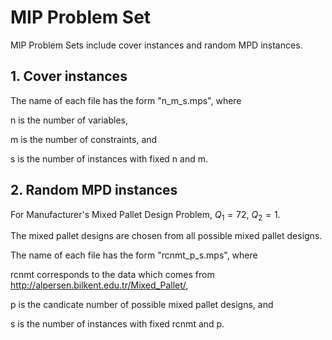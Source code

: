 # MIP Problem Set

MIP Problem Sets include cover instances and random MPD instances.

## 1. Cover instances 
The name of each file has the form "n_m_s.mps", where

n is the number of variables,

m is the number of constraints, and

s is the number of instances with fixed n and m.

## 2. Random MPD instances
For Manufacturer's Mixed Pallet Design Problem, $Q_1 = 72$, $Q_2 = 1$.

The mixed pallet designs are chosen from all possible mixed pallet designs.

The name of each file has the form "rcnmt_p_s.mps", where 

rcnmt corresponds to the data which comes from http://alpersen.bilkent.edu.tr/Mixed_Pallet/,

p is the candicate number of possible mixed pallet designs, and 

s is the number of instances with fixed rcnmt and p.
